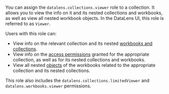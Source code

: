 You can assign the `datalens.collections.viewer` role to a collection. It allows you to view the info on it and its nested collections and workbooks, as well as view all nested workbook objects. In the DataLens UI, this role is referred to as `Viewer`.

Users with this role can:
* View info on the relevant collection and its nested [workbooks and collections](../../../datalens/workbooks-collections/index.md).
* View info on the [access permissions](../../../iam/concepts/access-control/index.md) granted for the appropriate collection, as well as for its nested collections and workbooks.
* View all nested [objects](../../../datalens/concepts/index.md#component-interrelation) of the workbooks related to the appropriate collection and its nested collections.

This role also includes the `datalens.collections.limitedViewer` and `datalens.workbooks.viewer` permissions.
